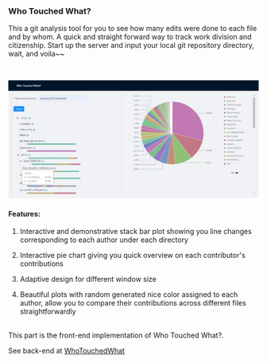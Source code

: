 ### Who Touched What?


This a git analysis tool for you to see how many edits were done to each file and by whom. A quick and straight forward way to track work division and citizenship. Start up the server and input your local git repository directory, wait, and voila~~  

 <br />

![Home page](https://github.com/Jubilee101/WhoTouchedWhat/blob/main/img/demo.png)
<br />

#### Features:

1. Interactive and demonstrative stack bar plot showing you line changes corresponding to each author under each directory
2. Interactive pie chart giving you quick overview on each contributor's contributions

3. Adaptive design for different window size

4. Beautiful plots with random generated nice color assigned to each author, allow you to compare their contributions across different files straightforwardly

<br />
This part is the front-end implementation of Who Touched What?. 

See back-end at [WhoTouchedWhat](https://github.com/Jubilee101/WhoTouchedWhat)